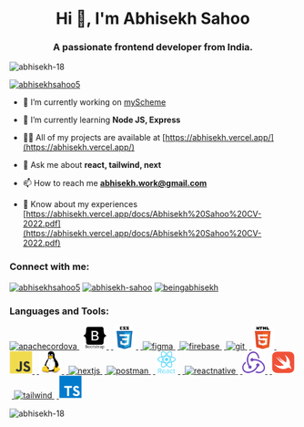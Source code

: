 <h1 align="center">Hi 👋, I'm Abhisekh Sahoo</h1>
<h3 align="center">A passionate frontend developer from India.</h3>

<p align="left"> <img src="https://komarev.com/ghpvc/?username=abhisekh-18&label=Profile%20views&color=0e75b6&style=flat" alt="abhisekh-18" /> </p>

<p align="left"> <a href="https://twitter.com/abhisekhsahoo5" target="blank"><img src="https://img.shields.io/twitter/follow/abhisekhsahoo5?logo=twitter&style=for-the-badge" alt="abhisekhsahoo5" /></a> </p>

- 🔭 I’m currently working on [myScheme](https://www.myscheme.gov.in/)

- 🌱 I’m currently learning **Node JS, Express**

- 👨‍💻 All of my projects are available at [https://abhisekh.vercel.app/](https://abhisekh.vercel.app/)

- 💬 Ask me about **react, tailwind, next**

- 📫 How to reach me **abhisekh.work@gmail.com**

- 📄 Know about my experiences [https://abhisekh.vercel.app/docs/Abhisekh%20Sahoo%20CV-2022.pdf](https://abhisekh.vercel.app/docs/Abhisekh%20Sahoo%20CV-2022.pdf)

<h3 align="left">Connect with me:</h3>
<p align="left">
<a href="https://twitter.com/abhisekhsahoo5" target="blank"><img align="center" src="https://raw.githubusercontent.com/rahuldkjain/github-profile-readme-generator/master/src/images/icons/Social/twitter.svg" alt="abhisekhsahoo5" height="30" width="40" /></a>
<a href="https://linkedin.com/in/abhisekh-sahoo" target="blank"><img align="center" src="https://raw.githubusercontent.com/rahuldkjain/github-profile-readme-generator/master/src/images/icons/Social/linked-in-alt.svg" alt="abhisekh-sahoo" height="30" width="40" /></a>
<a href="https://instagram.com/beingabhisekh" target="blank"><img align="center" src="https://raw.githubusercontent.com/rahuldkjain/github-profile-readme-generator/master/src/images/icons/Social/instagram.svg" alt="beingabhisekh" height="30" width="40" /></a>
</p>

<h3 align="left">Languages and Tools:</h3>
<p align="left"> <a href="https://cordova.apache.org/" target="_blank" rel="noreferrer"> <img src="https://www.vectorlogo.zone/logos/apache_cordova/apache_cordova-icon.svg" alt="apachecordova" width="40" height="40"/> </a> &nbsp; <a href="https://getbootstrap.com" target="_blank" rel="noreferrer"> <img src="https://raw.githubusercontent.com/devicons/devicon/master/icons/bootstrap/bootstrap-plain-wordmark.svg" alt="bootstrap" width="40" height="40"/> </a> &nbsp;<a href="https://www.w3schools.com/css/" target="_blank" rel="noreferrer"> <img src="https://raw.githubusercontent.com/devicons/devicon/master/icons/css3/css3-original-wordmark.svg" alt="css3" width="40" height="40"/> </a> &nbsp;<a href="https://www.figma.com/" target="_blank" rel="noreferrer"> <img src="https://www.vectorlogo.zone/logos/figma/figma-icon.svg" alt="figma" width="40" height="40"/> </a> &nbsp;<a href="https://firebase.google.com/" target="_blank" rel="noreferrer"> <img src="https://www.vectorlogo.zone/logos/firebase/firebase-icon.svg" alt="firebase" width="40" height="40"/> </a> &nbsp;<a href="https://git-scm.com/" target="_blank" rel="noreferrer"> <img src="https://www.vectorlogo.zone/logos/git-scm/git-scm-icon.svg" alt="git" width="40" height="40"/> </a> &nbsp;<a href="https://www.w3.org/html/" target="_blank" rel="noreferrer"> <img src="https://raw.githubusercontent.com/devicons/devicon/master/icons/html5/html5-original-wordmark.svg" alt="html5" width="40" height="40"/> </a> &nbsp;<a href="https://developer.mozilla.org/en-US/docs/Web/JavaScript" target="_blank" rel="noreferrer"> <img src="https://raw.githubusercontent.com/devicons/devicon/master/icons/javascript/javascript-original.svg" alt="javascript" width="40" height="40"/> </a> &nbsp;<a href="https://www.linux.org/" target="_blank" rel="noreferrer"> <img src="https://raw.githubusercontent.com/devicons/devicon/master/icons/linux/linux-original.svg" alt="linux" width="40" height="40"/> </a> &nbsp;<a href="https://nextjs.org/" target="_blank" rel="noreferrer"> <img src="https://cdn.worldvectorlogo.com/logos/nextjs-2.svg" alt="nextjs" width="40" height="40"/> </a> &nbsp;<a href="https://postman.com" target="_blank" rel="noreferrer"> <img src="https://www.vectorlogo.zone/logos/getpostman/getpostman-icon.svg" alt="postman" width="40" height="40"/> </a> &nbsp;<a href="https://reactjs.org/" target="_blank" rel="noreferrer"> <img src="https://raw.githubusercontent.com/devicons/devicon/master/icons/react/react-original-wordmark.svg" alt="react" width="40" height="40"/> </a> &nbsp;<a href="https://reactnative.dev/" target="_blank" rel="noreferrer"> <img src="https://reactnative.dev/img/header_logo.svg" alt="reactnative" width="40" height="40"/> </a> &nbsp;<a href="https://redux.js.org" target="_blank" rel="noreferrer"> <img src="https://raw.githubusercontent.com/devicons/devicon/master/icons/redux/redux-original.svg" alt="redux" width="40" height="40"/> </a> &nbsp;<a href="https://developer.apple.com/swift/" target="_blank" rel="noreferrer"> <img src="https://raw.githubusercontent.com/devicons/devicon/master/icons/swift/swift-original.svg" alt="swift" width="40" height="40"/> </a> &nbsp;<a href="https://tailwindcss.com/" target="_blank" rel="noreferrer"> <img src="https://www.vectorlogo.zone/logos/tailwindcss/tailwindcss-icon.svg" alt="tailwind" width="40" height="40"/> </a> &nbsp;<a href="https://www.typescriptlang.org/" target="_blank" rel="noreferrer"> <img src="https://raw.githubusercontent.com/devicons/devicon/master/icons/typescript/typescript-original.svg" alt="typescript" width="40" height="40"/> </a> </p>

<!-- <br clear="both">

<img src="https://raw.githubusercontent.com/Abhisekh-18/Abhisekh-18/output/snake.svg" alt="Snake animation" /> -->

<p><img align="center" src="https://github-readme-stats.vercel.app/api/top-langs?username=abhisekh-18&show_icons=true&locale=en&layout=compact" alt="abhisekh-18" /></p>
